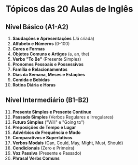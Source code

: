 # Tópicos das 20 Aulas de Inglês

## Nível Básico (A1-A2)

1.  **Saudações e Apresentações** (Já criada)
2.  **Alfabeto e Números** (0-100)
3.  **Cores e Formas**
4.  **Objetos Comuns e Artigos** (a, an, the)
5.  **Verbo "To Be"** (Presente Simples)
6.  **Pronomes Pessoais e Possessivos**
7.  **Família e Relacionamentos**
8.  **Dias da Semana, Meses e Estações**
9.  **Comida e Bebidas**
10. **Rotina Diária e Horas**

## Nível Intermediário (B1-B2)

11. **Presente Simples e Presente Contínuo**
12. **Passado Simples** (Verbos Regulares e Irregulares)
13. **Futuro Simples** ("Will" e "Going to")
14. **Preposições de Tempo e Lugar**
15. **Advérbios de Frequência e Modo**
16. **Comparativos e Superlativos**
17. **Verbos Modais** (Can, Could, May, Might, Must, Should)
18. **Condicionais** (Zero e Primeira)
19. **Voz Passiva** (Presente e Passado)
20. **Phrasal Verbs Comuns**


